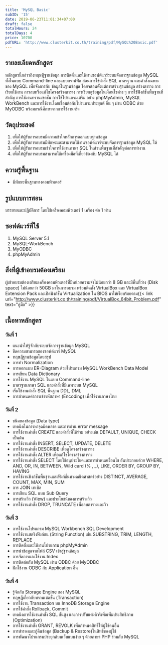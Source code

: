 ```yaml
---
title: 'MySQL Basic'
subID: '15'
date: 2019-06-23T11:01:34+07:00
draft: false
totalHours: 24
totalDays: 4
price: 10700
pdfURL: 'http://www.clusterkit.co.th/training/pdf/MySQL%20Basic.pdf'
---
```


## รายละเอียดหลักสูตร

หลักสูตรนี้กล่าวถึงทฤษฎีฐานข้อมูล การติดตั้งและใช้งานซอฟต์แวร์ระบบจัดการฐานข้อมูล MySQL ทั้งในแบบ Command-line และแบบกราฟฟิก สอนการใช้คําสั่ง SQL มาตรฐาน และคําสั่งเฉพาะของ MySQL เพื่อจัดการกับ ข้อมูลในฐานข้อมูล โดยจสอนตั้งแต่การสร้างฐานข้อมูล สร้างตาราง การเรียกใช้งาน การลบหรือแก้ไขโครงสร้างตาราง การเรียกดูข้อมูลในเงื่อนไขต่าง ๆ การใช้ฟังก์ชั่นพื้นฐานที่สําคัญ การใช้งานทรานเซคชั่น การใช้โปรแกรมเสริม อย่าง phpMyAdmin, MySQL WorkBench และการใช้งานโดยเชื่อมต่อกับโปรแกรมประยุกต์
อื่น ๆ ผ่าน ODBC ด้วย MyODBC พร้อมกรณีศึกษาจากการใช้งานจริง

## วัตถุประสงค์

1. เพื่อให้ผู้รับการอบรมมีความเข้าใจหลักการออกแบบฐานข้อมูล
2. เพื่อให้ผู้รับการอบรมมีทักษะและสามารถใช้งานซอฟต์แวร์ระบบจัดการฐานข้อมูล MySQL ได้
3. เพื่อให้ผู้รับการอบรมเข้าใจการใช้งานภาษา SQL ในส่วนพื้นฐานที่สําคัญต่อการทํางาน
4. เพื่อให้ผู้รับการอบรมสามารถใช้เครื่องมือที่เกี่ยวข้องกับ MySQL ได้

## ความรู้พื้นฐาน

- มีทักษะพื้นฐานทางคอมพิวเตอร์

## รูปแบบการสอน

บรรยายและปฏิบัติการ โดยใช้เครื่องคอมพิวเตอร์ 1 เครื่อง ต่อ 1 ท่าน

## ซอฟต์แวร์ที่ใช้

1. MySQL Server 5.1
2. MySQL-WorkBench
3. MyODBC
4. phpMyAdmin

## สิ่งที่ผู้เข้าอบรมต้องเตรียม

ผู้เข้าอบรมต้องเตรียมเครื่องคอมพิวเตอร์ที่มีหน่วยความจำไม่น้อยกว่า 8 GB และมีพื้นที่ว่าง (Disk space) ไม่น้อยกว่า 50GB มาในการอบรม พร้อมติดตั้ง VirtualBox และ VirtualBox Extension Pack และเปิดฟังก์ชั่น Virtualization ใน BIOS มาให้เรียบร้อยตาม{{< link url="http://www.clusterkit.co.th/training/pdf/VirtualBox_64bit_Problem.pdf" text="คู่มือ" >}}

## เนื้อหาหลักสูตร

### วันที่ 1

- แนะนําให้รู้จักกับระบบจัดการฐานข้อมูล MySQL
- ขีดความสามารถของซอฟต์แวร์ MySQL
- ทฤษฎีฐานข้อมูลโดยสรุป
- การทํา Normalization
- การออกแบบ ER-Diagram ด้วยโปรแกรม MySQL WorkBench Data Model
- การเขียน Data Dictionary
- การใช้งาน MySQL ในแบบ Command-line
- มาตรฐานภาษา SQL และคําสั่งที่มีเฉพาะบน MySQL
- เริ่มใช้งานคําสั่ง SQL พื้นฐาน DDL, DML
- การกําหนดค่าการเข้ารหัสภาษา (Encoding) เพื่อใช้งานภาษาไทย

### วันที่ 2

- ชนิดของข้อมูล (Data type)
- เทคนิคในการหาจุดผิดพลาด และการอ่าน error message
- การใช้งานคำสั่ง CREATE และคำสั่งที่ใช้ร่วม อย่างเช่น DEFAULT, UNIQUE, CHECK เป็นต้น
- การใช้งานคำสั่ง INSERT, SELECT, UPDATE, DELETE
- การใช้งานคำสั่ง DESCRIBE เพื่อดูโครงสร้างตาราง
- การใช้งานคำสั่ง ALTER เพื่อแก้ไขโครงสร้างตาราง
- การใช้งานคำสั่ง SELECT โดยใช้อนุประโยคและการกำหนดเงื่อนไข อันประกอบด้วย WHERE, AND, OR, IN, BETWEEN, Wild card (% , \_), LIKE, ORDER BY, GROUP BY, HAVING
- การใช้งานฟังก์ชั่นพื้นฐานและฟังก์ชั่นทางคณิตศาสตร์อย่าง DISTINCT, AVERAGE, COUNT, MAX, MIN, SUM
- การ JOIN เทเบิล
- การเขียน SQL แบบ Sub Query
- การสร้างวิว (View) และประโยชน์ของการสร้างวิว
- การใช้งานคำสั่ง DROP, TRUNCATE เพื่อลบตารางและวิว

### วันที่ 3

- การใช้งานโปรแกรม MySQL Workbench SQL Development
- การใช้งานสตริงฟังก์ชน (String Function) เช่น SUBSTRING, TRIM, LENGTH, REPLACE
- การติดตั้งและใช้งานโปรแกรม phpMyAdmin
- การนำข้อมูลจากไฟล์ CSV เข้าสู่ฐานข้อมูล
- การจัดการและใช้งาน Index
- การติดต่อกับ MySQL ผ่าน ODBC ด้วย MyODBC
- ฝึกใช้งาน ODBC กับ Application อื่น

### วันที่ 4

- รู้จักกับ Storage Engine ของ MySQL
- ทฤษฎีเกี่ยวกับทรานเซคชั่น (Transaction)
- การใช้งาน Transaction บน InnoDB Storage Engine
- การใช้คำสั่ง Rollback, Commit
- เทคนิคการใช้งานคำสั่ง SQL ขั้นสูง และการปรับแต่งคิวรีเพื่อเพิ่มประสิทธิภาพ (Optimization)
- การใช้งานคำสั่ง GRANT, REVOLK เพื่อกำหนดสิทธิ์ให้ผู้ใช้คนอื่น
- การสํารองและกู้คืนข้อมูล (Backup & Restore)ในสิทธิ์ของผู้ใช้
- การพัฒนาโปรแกรมประยุกต์บนเว็บแบบง่าย ๆ ด้วยภาษา PHP ร่วมกับ MySQL
